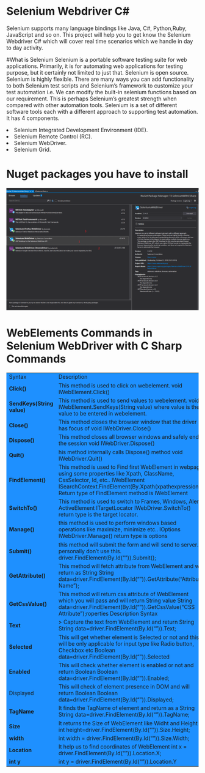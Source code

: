 # Selenium Webdriver C#
<p>
Selenium supports many language bindings like Java, C#, Python,Ruby, JavaScript and so on. This project will help you to get know the  Selenium Webdriver C#  which will cover real time scenarios which we handle in day to day activity.
</p>



#What is Selenium
Selenium is a portable software testing suite for web applications. Primarily, it is for automating web applications for testing purpose, but it certainly not limited to just that. Selenium is open source. Selenium is highly flexible. There are many ways you can add functionality to both Selenium test scripts and Selenium’s framework to customize your test automation i.e. We can modify the built-in selenium functions based on our requirement. This is perhaps Selenium’s greatest strength when compared with other automation tools. Selenium is a set of different software tools each with a different approach to supporting test automation. It has 4 components.
<ui>
  <li>Selenium Integrated Development Environment (IDE).</li>
   <li>Selenium Remote Control (RC).</li>
   <li>Selenium WebDriver.</li>
   <li>Selenium Grid.</li>
  </ui>
  
  # Nuget packages  you have to install 
<img src="https://github.com/T2-Business/T2.SeleniumWithCSharp/blob/main/selenium.png"/>


# WebElements Commands in Selenium WebDriver with C Sharp  Commands


<table style ="background-color: dodgerblue;">
  <tr>
   <td>
Syntax	   
</td>
   <td>
     Description
</td>
  </tr> 
    <tr>    
      <td><b> Click() </b>  </td> 
      <td> This method is used to click on webelement.	void IWebElement.Click()
	 </td> 
   </tr>
 <tr>    
      <td><b> SendKeys(String value) </b> </td> 
      <td> This method is used to send values to webelement.	void IWebElement.SendKeys(String value)
where value is the value to be entered in webelement.   </td> 
</tr>
 <tr>    
      <td><b>Close()	</b>   </td> 
      <td>  This method closes the browser window that the driver has focus of void IWebDriver.Close()  </td> 
</tr>
 <tr>    
      <td> <b>  Dispose() </b> </td> 
      <td> This method closes all browser windows and safely ends the session
void IWebDriver.Dispose()  </td> 
</tr>
 <tr>    
      <td> <b>Quit()  </b></td> 
      <td> his method internally calls Dispose() method	void IWebDriver.Quit()  </td> 
</tr>
 <tr>    
      <td><b> FindElement() </b> </td> 
      <td> This method is used to Find first WebElement in webpage using some properties like Xpath, ClassName, CssSelector, Id, etc..	 IWebElement ISearchContext.FindElement(By.Xpath(xpathexpression))
Return type of FindElement method is IWebElement  </td> 
</tr>
   <tr>    
      <td><b> SwitchTo() </b></td> 
      <td>  This method is used to switch to Frames, Windows, Alert, ActiveElement	ITargetLocator IWebDriver.SwitchTo()
return type is the target locator. </td> 
</tr>
  <tr>    
      <td> <b> Manage() </b> </td> 
      <td>  this method is used to perform windows based operations like maximize, minimize etc..	 IOptions IWebDriver.Manage()
return type is options  </td> 
</tr>
  <tr>    
      <td><b>  Submit()</b>  </td> 
      <td> this method will submit the form and will send to server. I personally don’t use this.	driver.FindElement(By.Id(“”)).Submit();   </td> 
</tr>
  <tr>    
      <td> <b> GetAttribute()	</b>  </td> 
      <td> This method will fetch attribute from WebElement and will return as String	String
data=driver.FindElement(By.Id(“”)).GetAttribute(“Attribute Name”);   </td> 
</tr>
  <tr>    
      <td> <b> GetCssValue()</b> </td> 
      <td> This method will return css attribute of WebElement which you will pass and will return String value	String data=driver.FindElement(By.Id(“”)).GetCssValue(“CSS Attribute”);roperties	Description	Syntax    </td> 
</tr>
   <tr>    
      <td><b> Text   </b></td> 
      <td>   > Capture the text from WebElement and return String	String data=driver.FindElement(By.Id(“”)).Text; </td> 
</tr>
 <tr>    
      <td> <b>Selected   </b> </td> 
      <td> 	This will get whether element is Selected or not and this will be only applicable for input type like Radio button, Checkbox etc	Boolean data=driver.FindElement(By.Id(“”)).Selected  </td> 
</tr>
 <tr>    
      <td><b> Enabled </b>   </td> 
      <td>  This will check whether element is enabled or not and return Boolean	Boolean data=driver.FindElement(By.Id(“”)).Enabled; </td> 
</tr>
 <tr>    
      <td> Displayed</b>   </td> 
      <td> This will check of element presence in DOM and will return Boolean	Boolean data=driver.FindElement(By.Id(“”)).Displayed;   </td> 
</tr>
 <tr>    
      <td>  <b> TagName</b> </td> 
      <td>    	It finds the TagName of element and return as a String	String data=driver.FindElement(By.Id(“”)).TagName;</td> 
</tr>
 <tr>    
      <td><b>  Size </b> </td> 
      <td>  	It returns the Size of WebElement like Widht and Height	int height=driver.FindElement(By.Id(“”)).Size.Height;  </td> 
</tr>
<tr>    
      <td><b>   width   </b></td> 
      <td> int width = driver.FindElement(By.Id(“”)).Size.Width;   </td> 
</tr>
<tr>    
      <td> <b>Location  </b> </td> 
      <td>   It help us to find coordinates  of WebElement	int x = driver.FindElement(By.Id(“”)).Location.X; </td> 
</tr>
 <tr>    
      <td> <b>   int y </b> </td> 
      <td>  int y = driver.FindElement(By.Id(“”)).Location.Y  </td> 
</tr>
</table>
 
